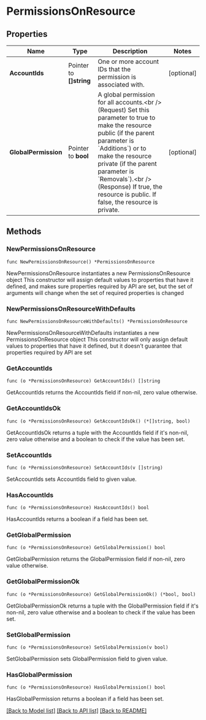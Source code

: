 # PermissionsOnResource

## Properties

Name | Type | Description | Notes
------------ | ------------- | ------------- | -------------
**AccountIds** | Pointer to **[]string** | One or more account IDs that the permission is associated with. | [optional] 
**GlobalPermission** | Pointer to **bool** | A global permission for all accounts.&lt;br /&gt; (Request) Set this parameter to true to make the resource public (if the parent parameter is &#x60;Additions&#x60;) or to make the resource private (if the parent parameter is &#x60;Removals&#x60;).&lt;br /&gt; (Response) If true, the resource is public. If false, the resource is private. | [optional] 

## Methods

### NewPermissionsOnResource

`func NewPermissionsOnResource() *PermissionsOnResource`

NewPermissionsOnResource instantiates a new PermissionsOnResource object
This constructor will assign default values to properties that have it defined,
and makes sure properties required by API are set, but the set of arguments
will change when the set of required properties is changed

### NewPermissionsOnResourceWithDefaults

`func NewPermissionsOnResourceWithDefaults() *PermissionsOnResource`

NewPermissionsOnResourceWithDefaults instantiates a new PermissionsOnResource object
This constructor will only assign default values to properties that have it defined,
but it doesn't guarantee that properties required by API are set

### GetAccountIds

`func (o *PermissionsOnResource) GetAccountIds() []string`

GetAccountIds returns the AccountIds field if non-nil, zero value otherwise.

### GetAccountIdsOk

`func (o *PermissionsOnResource) GetAccountIdsOk() (*[]string, bool)`

GetAccountIdsOk returns a tuple with the AccountIds field if it's non-nil, zero value otherwise
and a boolean to check if the value has been set.

### SetAccountIds

`func (o *PermissionsOnResource) SetAccountIds(v []string)`

SetAccountIds sets AccountIds field to given value.

### HasAccountIds

`func (o *PermissionsOnResource) HasAccountIds() bool`

HasAccountIds returns a boolean if a field has been set.

### GetGlobalPermission

`func (o *PermissionsOnResource) GetGlobalPermission() bool`

GetGlobalPermission returns the GlobalPermission field if non-nil, zero value otherwise.

### GetGlobalPermissionOk

`func (o *PermissionsOnResource) GetGlobalPermissionOk() (*bool, bool)`

GetGlobalPermissionOk returns a tuple with the GlobalPermission field if it's non-nil, zero value otherwise
and a boolean to check if the value has been set.

### SetGlobalPermission

`func (o *PermissionsOnResource) SetGlobalPermission(v bool)`

SetGlobalPermission sets GlobalPermission field to given value.

### HasGlobalPermission

`func (o *PermissionsOnResource) HasGlobalPermission() bool`

HasGlobalPermission returns a boolean if a field has been set.


[[Back to Model list]](../README.md#documentation-for-models) [[Back to API list]](../README.md#documentation-for-api-endpoints) [[Back to README]](../README.md)


